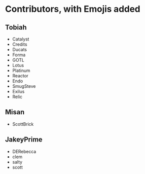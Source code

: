 # Contributors, with Emojis added

## Tobiah

* Catalyst
* Credits
* Ducats
* Forma
* GOTL
* Lotus
* Platinum
* Reactor
* Endo
* SmugSteve
* Exilus
* Relic

## Misan

* ScottBrick

## JakeyPrime

* DERebecca
* clem
* salty
* scott
